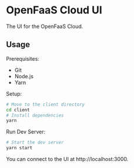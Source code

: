 # OpenFaaS Cloud UI

The UI for the OpenFaaS Cloud.

## Usage

Prerequisites:

* Git
* Node.js
* Yarn

Setup:

```bash
# Move to the client directory
cd client
# Install dependencies
yarn
```

Run Dev Server:

```bash
# Start the dev server
yarn start
```

You can connect to the UI at http://localhost:3000. 
